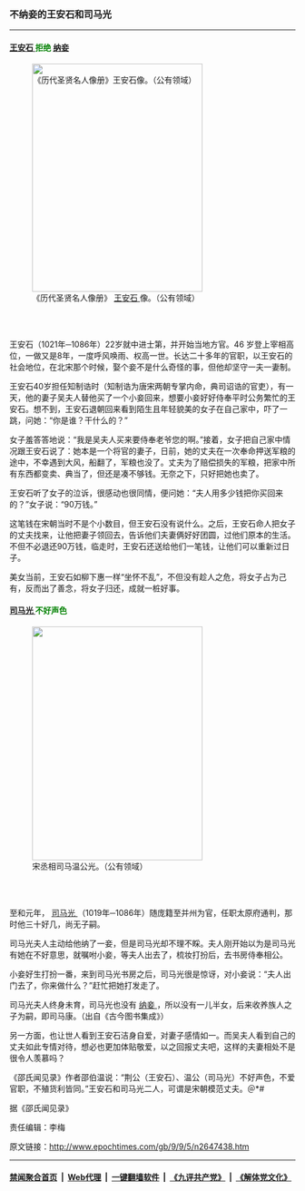 ### 不纳妾的王安石和司马光
------------------------

<h4>
 <span style="color: #008000;">
  <a href="http://www.epochtimes.com/gb/tag/%E7%8E%8B%E5%AE%89%E7%9F%B3.html">
   王安石
  </a>
  拒绝
  <a href="http://www.epochtimes.com/gb/tag/%E7%BA%B3%E5%A6%BE.html">
   纳妾
  </a>
 </span>
</h4>
<figure class="wp-caption aligncenter" id="attachment_10402186" style="width: 300px">
 <img alt="《历代圣贤名人像册》王安石像。（公有领域）" class="wp-image-10402186 size-small" height="402" src="http://i.epochtimes.com/assets/uploads/2018/05/Wang_Anshi-1-300x402.jpg" width="300"/>
 <br/><figcaption class="wp-caption-text">
  《历代圣贤名人像册》
  <a href="http://www.epochtimes.com/gb/tag/%E7%8E%8B%E5%AE%89%E7%9F%B3.html">
   王安石
  </a>
  像。（公有领域）
 </figcaption><br/>
</figure><br/>
<p>
 王安石（1021年─1086年）22岁就中进士第，并开始当地方官。46 岁登上宰相高位，一做又是8年，一度呼风唤雨、权高一世。长达二十多年的官职，以王安石的社会地位，在北宋那个时候，娶个妾不是什么奇怪的事，但他却坚守一夫一妻制。
</p>
<p>
 王安石40岁担任知制诰时（知制诰为唐宋两朝专掌内命，典司诏诰的官吏），有一天，他的妻子吴夫人替他买了一个小妾回来，想要小妾好好侍奉平时公务繁忙的王安石。想不到，王安石退朝回来看到陌生且年轻貌美的女子在自己家中，吓了一跳，问她：“你是谁？干什么的？”
</p>
<p>
 女子羞答答地说：“我是吴夫人买来要侍奉老爷您的啊。”接着，女子把自己家中情况跟王安石说了：她本是一个将官的妻子，日前，她的丈夫在一次奉命押送军粮的途中，不幸遇到大风，船翻了，军粮也没了。丈夫为了赔偿损失的军粮，把家中所有东西都变卖、典当了，但还是凑不够钱。无奈之下，只好把她也卖了。
</p>
<p>
 王安石听了女子的泣诉，很感动也很同情，便问她：“夫人用多少钱把你买回来的？”女子说：“90万钱。”
</p>
<p>
 这笔钱在宋朝当时不是个小数目，但王安石没有说什么。之后，王安石命人把女子的丈夫找来，让他把妻子领回去，告诉他们夫妻俩好好团圆，过他们原本的生活。不但不必退还90万钱，临走时，王安石还送给他们一笔钱，让他们可以重新过日子。
</p>
<p>
 美女当前，王安石如柳下惠一样“坐怀不乱”，不但没有趁人之危，将女子占为己有，反而出了善念，将女子归还，成就一桩好事。
</p>
<h4>
 <span style="color: #008000;">
  <a href="http://www.epochtimes.com/gb/tag/%E5%8F%B8%E9%A9%AC%E5%85%89.html">
   司马光
  </a>
  不好声色
 </span>
</h4>
<figure class="wp-caption aligncenter" id="attachment_10948076" style="width: 300px">
 <a href="http://i.epochtimes.com/assets/uploads/2009/09/cd104ef6d9b290ea770bf056121573db.jpg">
  <img alt="" class="wp-image-10948076 size-small" height="412" src="http://i.epochtimes.com/assets/uploads/2009/09/cd104ef6d9b290ea770bf056121573db-300x412.jpg" width="300"/>
 </a>
 <br/><figcaption class="wp-caption-text">
  宋丞相司马温公光。（公有领域）
 </figcaption><br/>
</figure><br/>
<p>
 至和元年，
 <a href="http://www.epochtimes.com/gb/tag/%E5%8F%B8%E9%A9%AC%E5%85%89.html">
  司马光
 </a>
 （1019年─1086年）随庞籍至并州为官，任职太原府通判，那时他三十好几，尚无子嗣。
</p>
<p>
 司马光夫人主动给他纳了一妾，但是司马光却不理不睬。夫人刚开始以为是司马光有她在不好意思，就嘱咐小妾，等夫人出去了，梳妆打扮后，去书房侍奉相公。
</p>
<p>
 小妾好生打扮一番，来到司马光书房之后，司马光很是惊讶，对小妾说：“夫人出门去了，你来做什么？”赶忙把她打发走了。
</p>
<p>
 司马光夫人终身未育，司马光也没有
 <a href="http://www.epochtimes.com/gb/tag/%E7%BA%B3%E5%A6%BE.html">
  纳妾
 </a>
 ，所以没有一儿半女，后来收养族人之子为嗣，即司马康。（出自《古今图书集成》）
</p>
<p>
 另一方面，也让世人看到王安石洁身自爱，对妻子感情如一。而吴夫人看到自己的丈夫如此专情对待，想必也更加体贴敬爱，以之回报丈夫吧，这样的夫妻相处不是很令人羡慕吗？
</p>
<p>
 《邵氏闻见录》作者邵伯温说：“荆公（王安石）、温公（司马光）不好声色，不爱官职，不殖货利皆同。”王安石和司马光二人，可谓是宋朝模范丈夫。＠*#
</p>
<p>
 据《邵氏闻见录》
</p>
<p>
 责任编辑：李梅
</p>

原文链接：http://www.epochtimes.com/gb/9/9/5/n2647438.htm


------------------------
#### [禁闻聚合首页](https://github.com/gfw-breaker/banned-news/blob/master/README.md) &nbsp;|&nbsp; [Web代理](https://github.com/gfw-breaker/open-proxy/blob/master/README.md) &nbsp;|&nbsp; [一键翻墙软件](https://github.com/gfw-breaker/nogfw/blob/master/README.md) &nbsp;|&nbsp; [《九评共产党》](https://github.com/gfw-breaker/9ping.md/blob/master/README.md#九评之一评共产党是什么) &nbsp;|&nbsp; [《解体党文化》](https://github.com/gfw-breaker/jtdwh.md/blob/master/README.md#绪论)